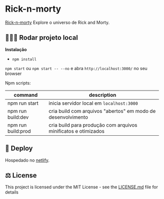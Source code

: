 # Rick-n-morty #

[Rick-n-morty](https://gfpaiva-rick-n-morty.netlify.com/) Explore o universo de Rick and Morty.

## 🏃🏽‍♂️ Rodar projeto local

**Instalação**
- `npm install`

`npm start` ou `npm start -- --no` e abra `http://localhost:3000/` no seu browser

Npm scripts:

| command              | description                                                                                                                                  |
| -------------------- | -------------------------------------------------------------------------------------------------------------------------------------------- |
| npm run start        | inicia servidor local em `localhost:3000`                                                                                                    |
| npm run build:dev    | cria build com arquivos "abertos" em modo de desenvolvimento                                                                                 |
| npm run build:prod   | cria build para produção com arquivos minificatos e otimizados                                                                               |


## 🚀 Deploy

Hospedado no [netlify](https://www.netlify.com/).

## ⚖️ License

This project is licensed under the MIT License - see the [LICENSE.md](LICENSE.md) file for details